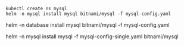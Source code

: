 

```shell
kubectl create ns mysql
helm -n mysql install mysql bitnami/mysql -f mysql-config.yaml
```
helm -n database install mysql bitnami/mysql -f mysql-config.yaml

helm -n mysql install mysql -f mysql-config-single.yaml bitnami/mysql 